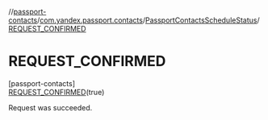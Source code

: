 //[passport-contacts](../../../../index.md)/[com.yandex.passport.contacts](../../index.md)/[PassportContactsScheduleStatus](../index.md)/[REQUEST_CONFIRMED](index.md)

# REQUEST_CONFIRMED

[passport-contacts]\
[REQUEST_CONFIRMED](index.md)(true)

Request was succeeded.
